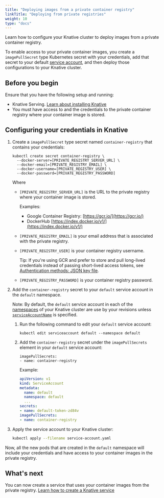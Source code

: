 ```yaml
---
title: "Deploying images from a private container registry"
linkTitle: "Deploying from private registries"
weight: 10
type: "docs"
---
```


Learn how to configure your Knative cluster to deploy images from a private 
container registry.

To enable access to your private container images, you create a `imagePullSecret` type 
Kubernetes secret with your credentials, add that secret to your default
[service account](https://kubernetes.io/docs/tasks/configure-pod-container/configure-service-account/),
and then deploy those configurations to your Knative cluster.

## Before you begin

Ensure that you have the following setup and running:

- Knative Serving. [Learn about installing Knative](../../install/README.md)
- You must have access to and the credentials to the private container registry 
  where your container image is stored.

## Configuring your credentials in Knative

1. Create a `imagePullSecret` type secret named `container-registry` that contains 
   your credentials:

    ```shell
    kubectl create secret container-registry \
      --docker-server=[PRIVATE_REGISTRY_SERVER_URL] \
      --docker-email=[PRIVATE_REGISTRY_EMAIL] \
      --docker-username=[PRIVATE_REGISTRY_USER] \
      --docker-password=[PRIVATE_REGISTRY_PASSWORD]
    ```

    Where
    - `[PRIVATE_REGISTRY_SERVER_URL]` is the URL to the private
      registry where your container image is stored. 
       
       Examples:
       - Google Container Registry: [https://gcr.io/](https://gcr.io/)
       - DockerHub [https://index.docker.io/v1/](https://index.docker.io/v1/)
       
    * `[PRIVATE_REGISTRY_EMAIL]` is your email address that is associated with
      the private registry.
      
    * `[PRIVATE_REGISTRY_USER]` is your container registry username.

       Tip: 
       If you're using GCR and prefer to store and pull
       long-lived credentials instead of passing short-lived access tokens, see
       [Authentication methods: JSON key file](/container-registry/docs/advanced-authentication#json_key_file).
       
    * `[PRIVATE_REGISTRY_PASSWORD]` is your container registry password.

1. Add the `container-registry` secret to your `default` service account in the
   `default` namespace.
   
    Note: By default, the `default` service account in each of the 
    [namespaces](https://kubernetes.io/docs/concepts/overview/working-with-objects/namespaces/) 
    of your Knative cluster are use by your revisions unless 
    [`serviceAccountName`](../spec/knative-api-specification-1.0.md) is specified.

   1. Run the following command to edit your `default` service account:
   
       ```shell
       kubectl edit serviceaccount default --namespace default
       ```

   1. Add the `container-registry` secret under the `imagePullSecrets` element in 
      your `default` service account:

       ```
       imagePullSecrets:
       - name: container-registry
       ```

      Example:
       
       ```yaml
       apiVersion: v1
       kind: ServiceAccount
       metadata:
         name: default
         namespace: default
         ...
       secrets:
       - name: default-token-zd84v
       imagePullSecrets:
       - name: container-registry
       ```

1. Apply the service account to your Knative cluster:

   ```bash
   kubectl apply --filename service-account.yaml
   ```
Now, all the new pods that are created in the `default` namespace will include
your credentials and have access to your container images in the private registry.

## What's next

You can now create a service that uses your container images from the private registry. 
[Learn how to create a Knative service](../getting-started-knative-app.md)
